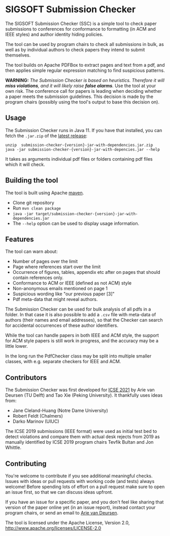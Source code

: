 # SIGSOFT Submission Checker

The SIGSOFT Submission Checker (SSC) is a simple tool to check paper submissions to 
conferences for conformance to formatting (in ACM and IEEE styles) 
and author identity hiding policies.

The tool can be used by program chairs to check all submissions in bulk,
as well as by individual authors to check papers they intend to
submit themselves.

The tool builds on Apache PDFBox to extract pages and text 
from a pdf, and then applies simple regular expression matching to find
suspicious patterns.

**WARNING:** _The Submission Checker is based on heuristics. 
Therefore it will **miss violations**, and it will likely raise **false alarms**._ 
Use the tool at your own risk.
The conference call for papers is leading when deciding whether a paper
meets the submission guidelines. This decision is made by the 
program chairs (possibly using the tool's output to base this decision on). 

## Usage

The Submission Checker runs in Java 11. If you have that installed,
you can fetch the `.jar.zip` of the [latest release](https://github.com/acmsigsoft/submission-checker/releases):

    unzip  submission-checker-{version}-jar-with-dependencies.jar.zip
    java -jar submission-checker-{version}-jar-with-depencies.jar --help

It takes as arguments individual pdf files or folders containing pdf files
which it will check.

## Building the tool

The tool is built using Apache [maven](https://maven.apache.org/).


- Clone git repository
- Run `mvn clean package`
- `java -jar target/submission-checker-{version}-jar-with-dependencies.jar` <folder-with-pdfs>
- The `--help` option can be used to display usage information.

## Features

The tool can warn about:

- Number of pages over the limit
- Page where references start over the limit
- Occurrence of figures, tables, appendix etc after on pages that should contain references only.
- Conformance to ACM or IEEE (defined as not ACM) style
- Non-anonymous emails mentioned on page 1
- Suspicious wording like "our previous paper [3]"
- Pdf meta-data that might reveal authors.

The Submission Checker can be used for bulk analysis of all pdfs in a folder.
In that case it is also possible to add a `.csv` file with meta-data
of authors (their names and email addresses), so that the Checker can 
search for accidental occurrences of these author identifiers.

While the tool can handle papers in both IEEE and ACM style,
the support for ACM style papers is still work in progress,
and the accuracy may be a little lower.

In the long run the PdfChecker class may be split into multiple
smaller classes, with e.g. separate checkers for IEEE and ACM.

## Contributors

The Submission Checker was first developed for [ICSE 2021][icse2021] by 
Arie van Deursen (TU Delft) and Tao Xie (Peking University).
It thankfully uses ideas from:

- Jane Cleland-Huang (Notre Dame University)
- Robert Feldt (Chalmers)
- Darko Marinov (UIUC)

The ICSE 2019 submissions (IEEE format) were used as initial
test bed to detect violations and compare them
with actual desk rejects from 2019 as manually
identified by ICSE 2019 program chairs Tevfik Bultan
and Jon Whittle.

[icse2021]: https://conf.researchr.org/home/icse-2021

## Contributing

You're welcome to contribute if you see additional meaningful checks.
Issues with ideas or pull requests with working code (and tests) always welcome!
Before spending lots of effort on a pull request make sure to open an issue first,
so that we can discuss ideas upfront.

If you have an issue for a specific paper, and you don't feel like sharing that
version of the paper online yet (in an issue report), instead contact your program chairs,
or send an email to [Arie van Deursen](https://avandeursen.com/about/).

The tool is licensed under the Apache License, Version 2.0,
 http://www.apache.org/licenses/LICENSE-2.0